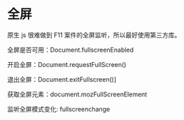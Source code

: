 # 全屏

原生 js 很难做到 F11 案件的全屏监听，所以最好使用第三方库。

全屏是否可用：Document.fullscreenEnabled

开启全屏：Document.requestFullScreen()

退出全屏：Document.exitFullscreen()]

获取全屏元素：document.mozFullScreenElement

监听全屏模式变化: fullscreenchange
